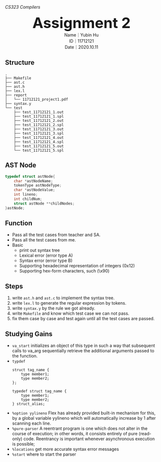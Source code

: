 *CS323 Compilers*

<center><font size=72><b>Assignment 2</b></font></center>

<center>Name｜Yubin Hu</center>

<center>ID｜11712121</center>

<center>Date｜2020.10.11</center>

## Structure

```
.
├── Makefile
├── ast.c
├── ast.h
├── lex.l
├── report
│   └── 11712121_project1.pdf
├── syntax.y
└── test
    ├── test_11712121_1.out
    ├── test_11712121_1.spl
    ├── test_11712121_2.out
    ├── test_11712121_2.spl
    ├── test_11712121_3.out
    ├── test_11712121_3.spl
    ├── test_11712121_4.out
    ├── test_11712121_4.spl
    ├── test_11712121_5.out
    └── test_11712121_5.spl
```

## AST Node

```c
typedef struct astNode{
    char *astNodeName;
    tokenType astNodeType;
    char *astNodeValue;
    int lineno;
    int childNum; 
    struct astNode **childNodes;
}astNode;
```

## Function

- Pass all the test cases from teacher and SA.
- Pass all the test cases from me.
- Basic
    - print out syntax tree
    - Lexical error (error type A)
    - Syntax error (error type B)
    - Supporting hexadecimal representation of integers (0x12)
    - Supporting hex-form characters, such (\x90)

## Steps

1. write `ast.h` and `ast.c` to implement the syntax tree.
2. write `lex.l` to generate the regular expression by tokens.
3. write `syntax.y` by the rule we got already.
4. write `Makefile` and know which test case we can not pass.
5. fix them case by case and test again until all the test cases are passed.

## Studying Gains

- `va_start` initializes an object of this type in such a way that subsequent calls to va_arg sequentially retrieve the additional arguments passed to the function.
- `typdef`
    ```
    struct tag_name {
        type member1;
        type member2;
    };

    typedef struct tag_name {
        type member1;
        type member2;
    } struct_alias;
    ```
- `%option yylineno` Flex has already provided built-in mechanism for this, by a global variable yylineno which will automatically increase by 1 after scanning each line.
- `%pure-parser` A reentrant program is one which does not alter in the course of execution; in other words, it consists entirely of pure (read-only) code. Reentrancy is important whenever asynchronous execution is possible;
- `%locations` get more accurate syntax error messages
- `%start` where to start the parser